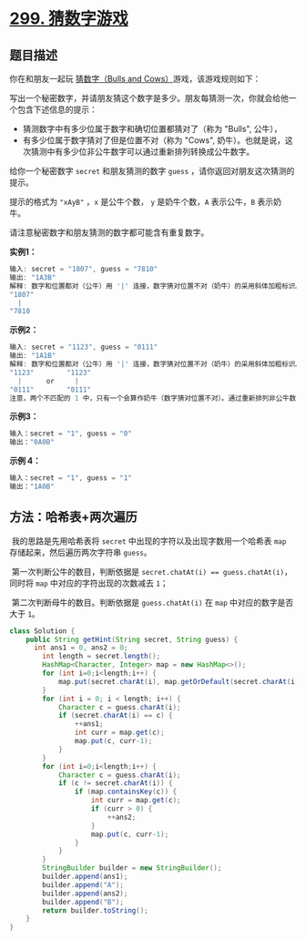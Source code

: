 # [299. 猜数字游戏](https://leetcode-cn.com/problems/bulls-and-cows/)

## 题目描述

你在和朋友一起玩 [猜数字（Bulls and Cows）](https://baike.baidu.com/item/猜数字/83200?fromtitle=Bulls+and+Cows&fromid=12003488&fr=aladdin)游戏，该游戏规则如下：

写出一个秘密数字，并请朋友猜这个数字是多少。朋友每猜测一次，你就会给他一个包含下述信息的提示：

- 猜测数字中有多少位属于数字和确切位置都猜对了（称为 "Bulls", 公牛），
- 有多少位属于数字猜对了但是位置不对（称为 "Cows", 奶牛）。也就是说，这次猜测中有多少位非公牛数字可以通过重新排列转换成公牛数字。

给你一个秘密数字 `secret` 和朋友猜测的数字 `guess` ，请你返回对朋友这次猜测的提示。

提示的格式为 `"xAyB"` ，`x` 是公牛个数， `y` 是奶牛个数，`A` 表示公牛，`B` 表示奶牛。

请注意秘密数字和朋友猜测的数字都可能含有重复数字。

**实例1：**

```java
输入: secret = "1807", guess = "7810"
输出: "1A3B"
解释: 数字和位置都对（公牛）用 '|' 连接，数字猜对位置不对（奶牛）的采用斜体加粗标识。
"1807"
  |
"7810
```

**示例2：**

```java
输入: secret = "1123", guess = "0111"
输出: "1A1B"
解释: 数字和位置都对（公牛）用 '|' 连接，数字猜对位置不对（奶牛）的采用斜体加粗标识。
"1123"        "1123"
  |      or     |
"0111"        "0111"
注意，两个不匹配的 1 中，只有一个会算作奶牛（数字猜对位置不对）。通过重新排列非公牛数字，其中仅有一个 1 可以成为公牛数字。
```

**示例3：**

```java
输入：secret = "1", guess = "0"
输出："0A0B"
```

**示例 4：**

```java
输入：secret = "1", guess = "1"
输出："1A0B"
```



## 方法：哈希表+两次遍历

​		我的思路是先用哈希表将 `secret` 中出现的字符以及出现字数用一个哈希表 `map` 存储起来，然后遍历两次字符串 `guess`。

​		第一次判断公牛的数目，判断依据是 `secret.chatAt(i) == guess.chatAt(i)`，同时将 `map` 中对应的字符出现的次数减去 `1`；

​		第二次判断母牛的数目。判断依据是 `guess.chatAt(i)` 在 `map` 中对应的数字是否大于 `1`。

```java
class Solution {
    public String getHint(String secret, String guess) {
      int ans1 = 0, ans2 = 0;
        int length = secret.length();
        HashMap<Character, Integer> map = new HashMap<>();
        for (int i=0;i<length;i++) {
            map.put(secret.charAt(i), map.getOrDefault(secret.charAt(i),0)+1);
        }
        for (int i = 0; i < length; i++) {
            Character c = guess.charAt(i);
            if (secret.charAt(i) == c) {
                ++ans1;
                int curr = map.get(c);
                map.put(c, curr-1);
            }
        }
        for (int i=0;i<length;i++) {
            Character c = guess.charAt(i);
            if (c != secret.charAt(i)) {
                if (map.containsKey(c)) {
                    int curr = map.get(c);
                    if (curr > 0) {
                        ++ans2;
                    }
                    map.put(c, curr-1);
                }
            }
        }
        StringBuilder builder = new StringBuilder();
        builder.append(ans1);
        builder.append("A");
        builder.append(ans2);
        builder.append("B");
        return builder.toString();
    }
}
```

